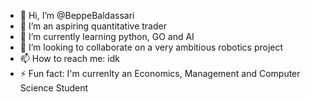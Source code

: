 - 👋 Hi, I’m @BeppeBaldassari
- 👀 I’m an aspiring quantitative trader
- 🌱 I’m currently learning python, GO and AI
- 💞️ I’m looking to collaborate on a very ambitious robotics project
- 📫 How to reach me: idk
- ⚡ Fun fact: I'm currenlty an Economics, Management and Computer Science Student

